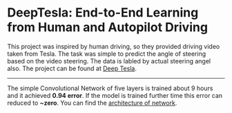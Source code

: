 # DeepTesla: End-to-End Learning from Human and Autopilot Driving
This project was inspired by human driving, so they provided driving video taken from Tesla. The task was simple to predict the angle of steering based on the video steering.
The data is labled by actual steering angel also. The project can be found at [Deep Tesla](http://selfdrivingcars.mit.edu/deepteslajs/).

------------

The simple Convolutional Network of five layers is trained about 9 hours and it achieved **0.94 error**. If the model is trained further time this error can reduced to **~zero**. You can find the [architecture of network](https://github.com/hamzafar/deep_tesla/blob/master/CNN4car_0.94.js). 
